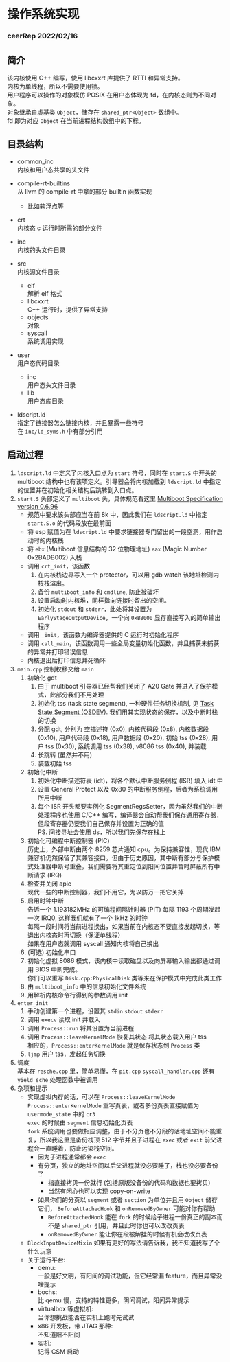 # 操作系统实现

### ceerRep 2022/02/16

## 简介
该内核使用 C++ 编写，使用 libcxxrt 库提供了 RTTI 和异常支持。  
内核为单线程，所以不需要使用锁。  
用户程序可以操作的对象模仿 POSIX 在用户态体现为 fd，在内核态则为不同对象。  
对象继承自虚基类 `Object`，储存在 `shared_ptr<Object>` 数组中。  
fd 即为对应 `Object` 在当前进程结构数组中的下标。  

## 目录结构
- common_inc  
    内核和用户态共享的头文件  
- compile-rt-builtins   
    从 llvm 的 compile-rt 中拿的部分 builtin 函数实现  
    - 比如软浮点等  
- crt  
    内核态 c 运行时所需的部分文件  
- inc  
    内核的头文件目录  
- src  
  内核源文件目录  
    - elf  
    解析 elf 格式  
    - libcxxrt  
    C++ 运行时，提供了异常支持  
    - objects  
    对象  
    - syscall  
    系统调用实现  
    
- user  
用户态代码目录  
    - inc  
    用户态头文件目录  
    - lib  
    用户态库目录  
- ldscript.ld  
  指定了链接器怎么链接内核，并且暴露一些符号  
  在 `inc/ld_syms.h` 中有部分引用  

## 启动过程  
1. `ldscript.ld` 中定义了内核入口点为 `start` 符号，同时在 `start.S` 中开头的 multiboot 结构中也有该项定义。引导器会将内核加载到 `ldscript.ld` 中指定的位置并在初始化相关结构后跳转到入口点。  
2. `start.S` 头部定义了 `multiboot` 头，具体规范看这里 [Multiboot Specification version 0.6.96](https://www.gnu.org/software/grub/manual/multiboot/multiboot.html)  
    - 规范中要求该头部应当在前 8k 中，因此我们在 `ldscript.ld` 中指定 `start.S.o` 的代码段放在最前面  
    - 将 esp 赋值为在 `ldscript.ld` 中要求链接器专门留出的一段空洞，用作启动时的内核栈  
    - 将 `ebx` (Multiboot 信息结构的 32 位物理地址) `eax` (Magic Number 0x2BADB002) 入栈
    - 调用 `crt_init`，该函数  
        1. 在内核栈边界写入一个 protector，可以用 gdb watch 该地址检测内核栈溢出。  
        2. 备份 `multiboot_info` 和 `cmdline`, 防止被破坏   
        3. 设置启动时内核堆，同样指向链接时留出的空间。  
        4. 初始化 `stdout` 和 `stderr`，此处将其设置为 `EarlyStageOutputDevice`，一个向 `0xB8000` 显存直接写入的简单输出程序  
    - 调用 `_init`，该函数为编译器提供的 C 运行时初始化程序  
    - 调用 `call_main`，该函数调用一些全局变量初始化函数，并且捕获未捕获的异常并打印错误信息  
    - 内核退出后打印信息并死循环  
3. `main.cpp` 控制权移交给 `main`  
    1. 初始化 gdt  
        1. 由于 multiboot 引导器已经帮我们关闭了 A20 Gate 并进入了保护模式，此部分我们不用处理  
        2. 初始化 tss (task state segment), 一种硬件任务切换机制, 见 [Task State Segment (OSDEV)](https://wiki.osdev.org/Task_State_Segment). 我们用其实现状态的保存，以及中断时栈的切换  
        3. 分配 gdt, 分别为 空描述符 (0x0), 内核代码段 (0x8), 内核数据段 (0x10), 用户代码段 (0x18), 用户数据段 (0x20), 初始 tss (0x28), 用户 tss (0x30), 系统调用 tss (0x38), v8086 tss (0x40), 并装载  
        4. 长跳转 (虽然并不用)  
        5. 装载初始 tss  
    2. 初始化中断  
        1. 初始化中断描述符表 (idt)，将各个默认中断服务例程 (ISR) 填入 idt 中  
        2. 设置 General Protect 以及 0x80 的中断服务例程，后者为系统调用所用中断  
        3. 每个 ISR 开头都要实例化 SegmentRegsSetter，因为虽然我们的中断处理程序也使用 C/C++ 编写，编译器会自动帮我们保存通用寄存器，但段寄存器仍要我们自己保存并设置为正确的值  
        PS. 间接寻址会使用 ds，所以我们先保存在栈上    
    3. 初始化可编程中断控制器 (PIC)  
        历史上，外部中断由两个 8259 芯片通知 cpu。为保持兼容性，现代 IBM 兼容机仍然保留了其兼容接口。但由于历史原因，其中断有部分与保护模式处理器中断号重叠，我们需要将其重定位到阳间位置并暂时屏蔽所有中断请求 (IRQ)    
    4. 检查并关闭 apic  
        现代一些的中断控制器，我们不用它，为以防万一把它关掉  
    5. 启用时钟中断  
        告诉一个 1.193182MHz 的可编程间隔计时器 (PIT) 每隔 1193 个周期发起一次 IRQ0, 这样我们就有了一个 1kHz 的时钟  
        每隔一段时间将当前进程换出，如果当前在内核态不要直接发起切换，等退出内核态时再切换（保证单线程）  
        如果在用户态就调用 syscall 通知内核将自己换出 
    6. (可选) 初始化串口  
    7. 初始化虚拟 8086 模式，该内核中读取磁盘以及向屏幕输入输出都通过调用 BIOS 中断完成。  
        你们可以重写 `Disk.cpp:PhysicalDisk` 类等来在保护模式中完成此类工作  
    7. 由 `multiboot_info` 中的信息初始化文件系统  
    8. 用解析内核命令行得到的参数调用 init  
4. `enter_init`  
    1. 手动创建第一个进程，设置其 `stdin` `stdout` `stderr`  
    2. 调用 `execv` 读取 init 并载入
    3. 调用 `Process::run` 将其设置为当前进程  
    4. 调用 `Process::leaveKernelMode` ~~恢复其状态~~ 将其状态载入用户 tss  
        相应的，`Process::enterKernelMode` 就是保存状态到 `Process` 类  
    5. `ljmp` 用户 tss，发起任务切换  
5. 调度  
    基本在 `resche.cpp` 里，简单易懂，在 `pit.cpp` `syscall_handler.cpp` 还有 `yield_sche` 处理函数中被调用  
6. 杂项和提示
    - 实现虚拟内存的话，可以在 `Process::leaveKernelMode` `Process::enterKernelMode` 重写页表，或者多份页表直接赋值为 `usermode_state` 中的 `cr3`  
        `exec` 的时候由 `segment` 信息初始化页表  
        `fork` 系统调用也要做相应调整，由于不分页也不分段的话地址空间不能重复，所以我这里是备份栈顶 512 字节并且子进程在 `exec` 或者 `exit` 前父进程会一直睡着，防止污染栈空间。  
        - 因为子进程通常都会 `exec`  
        - 有分页，独立的地址空间以后父进程就没必要睡了，栈也没必要备份了  
            - 指直接拷贝一份就行 (包括原版没备份的代码和数据也要拷贝)  
            - 当然有闲心也可以实现 copy-on-write  
        - 如果你们的分页以 `segment` 或者 `section` 为单位并且用 `Object` 储存它们， `BeforeAttachedHook` 和 `onRemovedByOwner` 可能对你有帮助  
            - `BeforeAttachedHook` 能在 `fork` 的时候给子进程一份真正的副本而不是 `shared_ptr` 引用，并且此时你也可以改改页表  
            - `onRemovedByOwner` 能让你在段被解挂的时候有机会改改页表  
    - `BlockInputDeviceMixin` 如果有更好的写法请告诉我，我不知道我写了个什么玩意  
    - 关于运行平台:  
        - qemu:  
            一般是好文明，有阳间的调试功能，但它经常漏 feature，而且异常没啥提示  
        - bochs:  
            比 qemu 慢，支持的特性更多，阴间调试，阳间异常提示  
        - virtualbox 等虚拟机:  
            当你想挑战能否在实机上跑时先试试  
        - x86 开发板，带 JTAG 那种:  
            不知道阳不阳间  
        - 实机:  
            记得 CSM 启动  
